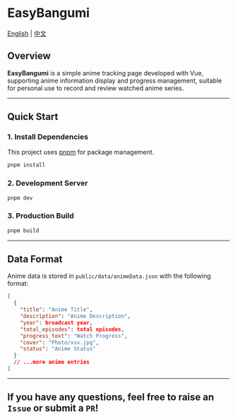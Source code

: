 # EasyBangumi

[English](README.md) | [中文](README-zh.md)

<a name="english"></a>

## Overview

**EasyBangumi** is a simple anime tracking page developed with Vue, supporting anime information display and progress management, suitable for personal use to record and review watched anime series.

---

## Quick Start

### 1. Install Dependencies

This project uses [pnpm](https://pnpm.io/) for package management.

```bash
pnpm install
```

### 2. Development Server

```bash
pnpm dev
```

### 3. Production Build

```bash
pnpm build
```

---

## Data Format

Anime data is stored in `public/data/animeData.json` with the following format:

```json
[
  {
    "title": "Anime Title",
    "description": "Anime Description",
    "year": broadcast year,
    "total_episodes": total episodes,
    "progress_text": "Watch Progress",
    "cover": "Photo/xxx.jpg",
    "status": "Anime Status"
  }
  // ...more anime entries
]
```

---
If you have any questions, feel free to raise an `Issue` or submit a `PR`!
---